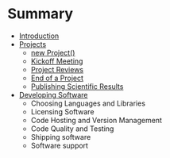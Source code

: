# Summary

* [Introduction](README.md)
* [Projects](projects/projects_overview.md)
   * [new Project()](projects/new_project.md)
   * [Kickoff Meeting](projects/kickoff_meeting.md)
   * [Project Reviews](projects/project_reviews.md)
   * [End of a Project](projects/end_of_a_project.md)
   * [Publishing Scientific Results](projects/publishing_results.md)
* [Developing Software](software/software_overview.md)
   * Choosing Languages and Libraries
   * Licensing Software
   * Code Hosting and Version Management
   * Code Quality and Testing
   * Shipping software
   * Software support

